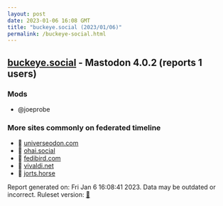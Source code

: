 ```yaml
---
layout: post
date: 2023-01-06 16:08 GMT
title: "buckeye.social (2023/01/06)"
permalink: /buckeye-social.html
---
```



## [buckeye.social](https://buckeye.social) - Mastodon 4.0.2 (reports 1 users)

### Mods
 * @joeprobe

### More sites commonly on federated timeline

* 🐘 [universeodon.com](/universeodon-com.html)
* 🐘 [ohai.social](/ohai-social.html)
* 🐘 [fedibird.com](/fedibird-com.html)
* 🐘 [vivaldi.net](/vivaldi-net.html)
* 🚫 [jorts.horse](/jorts-horse.html)

Report generated on: Fri Jan  6 16:08:41 2023. Data may be outdated or incorrect.
Ruleset version: [🏀](/version-basketball)
